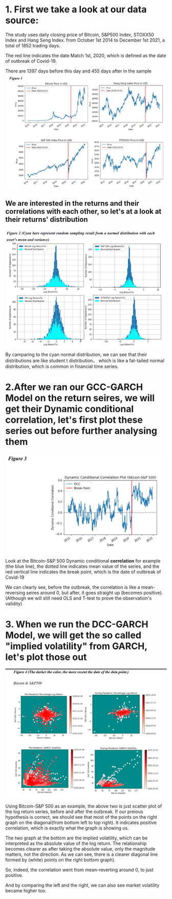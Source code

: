 # 1. First we take a look at our data source:
The study uses daily closing price of Bitcoin, S&P500 Index, STOXX50 Index and Hang Seng Index.
from October 1st 2014 to December 1st 2021, a total of 1852 trading days.

The red line indicates the date Match 1st, 2020, which is defined as the date of outbreak of Covid-19.

There are 1397 days before this day and 455 days after in the sample
![alt text](https://github.com/tonytian98/Corr_bitcoin_stock/blob/main/C1.png)

## We are interested in the returns and their correlations with each other, so let's at a look at their returns' distribution
![alt text](https://github.com/tonytian98/Corr_bitcoin_stock/blob/main/C2.png)

By camparing to the cyan normal distribution, we can see that their distributions are like student t distribution， which is like a fat-tailed normal distribution, which is common in financial time series.

# 2.After we ran our GCC-GARCH Model on the return seires, we will get their Dynamic conditional **correlation**, let's first plot these series out before further analysing them
![alt text](https://github.com/tonytian98/Corr_bitcoin_stock/blob/main/C3.png)

Look at the Bitcoin-S&P 500 Dynamic conditional **correlation** for example (the blue line), the dotted line indicates mean value of the series, and the red vertical line indicates the break point, which is the date of outbreak of Covid-19

We can clearly see, before the outbreak, the correlation is like a mean-reversing seires around 0, but after, it goes straight up (becomes positive). (Although we will still need OLS and T-test to prove the observation's validity)


# 3. When we run the DCC-GARCH Model, we will get the so called "implied volatility" from GARCH, let's plot those out
![alt text](https://github.com/tonytian98/Corr_bitcoin_stock/blob/main/C4.png)

Using Bitcoin-S&P 500 as an example, the above two is just scatter plot of the log return series, before and after the outbreak. If our preious hypothesis is correct, we should see that most of the points on the right graph on the diagonal(from bottom left to top right).
It indicates positive correlation, which is exactly what the graph is showing us.

The two graph at the bottom are the implied volatility, which can be interpreted as the absolute value of the log return. The relationship becomes clearer as after taking the absolute value,
only the magnitude matters, not the direction. As we can see, there is a clearer diagonal line formed by (white) points on the right bottom graph).

So, indeed, the correlation went from mean-reverting around 0, to just positive.

And by comparing the left and the right, we can also see market volatility became higher too.
